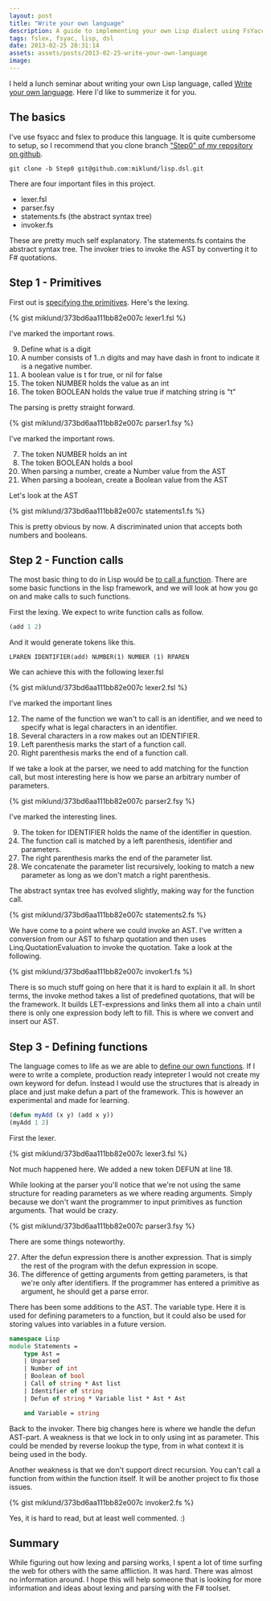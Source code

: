 ```yaml
---
layout: post
title: "Write your own language"
description: A guide to implementing your own Lisp dialect using FsYacc and FsLex.
tags: fslex, fsyac, lisp, dsl
date: 2013-02-25 20:31:14
assets: assets/posts/2013-02-25-write-your-own-language
image: 
---
```


I held a lunch seminar about writing your own Lisp language, called [Write your own language](http://lang.litemedia.se). Here I'd like to summerize it for you.

## The basics

I've use fsyacc and fslex to produce this language. It is quite cumbersome to setup, so I recommend that you clone branch ["Step0" of my repository on github](https://github.com/miklund/lisp.dsl/tree/Step0).

```
git clone -b Step0 git@github.com:miklund/lisp.dsl.git
```

There are four important files in this project.

* lexer.fsl
* parser.fsy
* statements.fs (the abstract syntax tree)
* invoker.fs

These are pretty much self explanatory. The statements.fs contains the abstract syntax tree. The invoker tries to invoke the AST by converting it to F# quotations.

## Step 1 - Primitives

First out is [specifying the primitives](https://github.com/miklund/lisp.dsl/tree/Step1). Here's the lexing.

{% gist miklund/373bd6aa111bb82e007c lexer1.fsl %}

I've marked the important rows.

<ol value="1">
<li value="9">Define what is a digit</li>
<li value="10">A number consists of 1..n digits and may have dash in front to indicate it is a negative number.</li>
<li value="11">A boolean value is t for true, or nil for false</li>
<li value="15">The token NUMBER holds the value as an int</li>
<li value="16">The token BOOLEAN holds the value true if matching string is "t"</li>
</ol>

The parsing is pretty straight forward.

{% gist miklund/373bd6aa111bb82e007c parser1.fsy %}

I've marked the important rows.

<ol type="1">
<li value="7">The token NUMBER holds an int</li>
<li value="8">The token BOOLEAN holds a bool</li>
<li value="20">When parsing a number, create a Number value from the AST</li>
<li value="21">When parsing a boolean, create a Boolean value from the AST</li>
</ol>

Let's look at the AST

{% gist miklund/373bd6aa111bb82e007c statements1.fs %}

This is pretty obvious by now. A discriminated union that accepts both numbers and booleans.

## Step 2 - Function calls

The most basic thing to do in Lisp would be [to call a function](https://github.com/miklund/lisp.dsl/tree/Step2). There are some basic functions in the lisp framework, and we will look at how you go on and make calls to such functions.

First the lexing. We expect to write function calls as follow.

```lisp
(add 1 2)
```

And it would generate tokens like this.

```
LPAREN IDENTIFIER(add) NUMBER(1) NUMBER (1) RPAREN
```

We can achieve this with the following lexer.fsl

{% gist miklund/373bd6aa111bb82e007c lexer2.fsl %}

I've marked the important lines

<ol type="1">
<li value="12">The name of the function we wan't to call is an identifier, and we need to specify what is legal characters in an identifier.</li>
<li value="18">Several characters in a row makes out an IDENTIFIER.</li>
<li value="19">Left parenthesis marks the start of a function call.</li>
<li value="20">Right parenthesis marks the end of a function call.</li>
</ol>

If we take a look at the parser, we need to add matching for the function call, but most interesting here is how we parse an arbitrary number of parameters.

{% gist miklund/373bd6aa111bb82e007c parser2.fsy %}

I've marked the interesting lines.

<ol type="1">
<li value="9">The token for IDENTIFIER holds the name of the identifier in question.</li>
<li value="24">The function call is matched by a left parenthesis, identifier and parameters.</li>
<li value="27">The right parenthesis marks the end of the parameter list.</li>
<li value="28">We concatenate the parameter list recursively, looking to match a new parameter as long as we don't match a right parenthesis.</li>
</ol>

The abstract syntax tree has evolved slightly, making way for the function call.

{% gist miklund/373bd6aa111bb82e007c statements2.fs %}

We have come to a point where we could invoke an AST. I've written a conversion from our AST to fsharp quotation and then uses Linq.QuotationEvaluation to invoke the quotation. Take a look at the following.

{% gist miklund/373bd6aa111bb82e007c invoker1.fs %}

There is so much stuff going on here that it is hard to explain it all. In short terms, the invoke method takes a list of predefined quotations, that will be the framework. It builds LET-expressions and links them all into a chain until there is only one expression body left to fill. This is where we convert and insert our AST.

## Step 3 - Defining functions

The language comes to life as we are able to [define our own functions](https://github.com/miklund/lisp.dsl/tree/Step3). If I were to write a complete, production ready intepreter I would not create my own keyword for defun. Instead I would use the structures that is already in place and just make defun a part of the framework. This is however an experimental and made for learning.

```lisp
(defun myAdd (x y) (add x y))
(myAdd 1 2)
```

First the lexer.

{% gist miklund/373bd6aa111bb82e007c lexer3.fsl %}

Not much happened here. We added a new token DEFUN at line 18.

While looking at the parser you'll notice that we're not using the same structure for reading parameters as we where reading arguments. Simply because we don't want the programmer to input primitives as function arguments. That would be crazy.

{% gist miklund/373bd6aa111bb82e007c parser3.fsy %}

There are some things noteworthy.

<ol type="1">
<li value="27">After the defun expression there is another expression. That is simply the rest of the program with the defun expression in scope.</li>
<li value="36">The difference of getting arguments from getting parameters, is that we're only after identifiers. If the programmer has entered a primitive as argument, he should get a parse error.</li>
</ol>

There has been some additions to the AST. The variable type. Here it is used for defining parameters to a function, but it could also be used for storing values into variables in a future version.

```fsharp
namespace Lisp
module Statements =    
    type Ast = 
    | Unparsed
    | Number of int
    | Boolean of bool
    | Call of string * Ast list
    | Identifier of string
    | Defun of string * Variable list * Ast * Ast

    and Variable = string
```

Back to the invoker. There big changes here is where we handle the defun AST-part. A weakness is that we lock in to only using int as parameter. This could be mended by reverse lookup the type, from in what context it is being used in the body.

Another weakness is that we don't support direct recursion. You can't call a function from within the function itself. It will be another project to fix those issues.

{% gist miklund/373bd6aa111bb82e007c invoker2.fs %}

Yes, it is hard to read, but at least well commented. :)

## Summary

While figuring out how lexing and parsing works, I spent a lot of time surfing the web for others with the same affliction. It was hard. There was almost no information around. I hope this will help someone that is looking for more information and ideas about lexing and parsing with the F# toolset.
